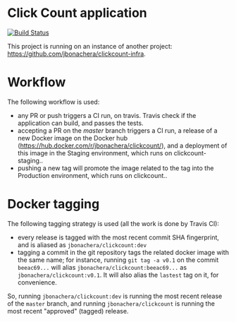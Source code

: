 # Click Count application

[![Build Status](https://travis-ci.org/jbonachera/clickcount.svg)](https://travis-ci.org/jbonachera/clickcount)

This project is running on an instance of another project:  https://github.com/jbonachera/clickcount-infra.

# Workflow

The following workflow is used:

  * any PR or push triggers a CI run, on travis. Travis check if the application can build, and passes the tests.
  * accepting a PR on the _master_ branch triggers a CI run, a release of a new Docker image on the Docker hub (https://hub.docker.com/r/jbonachera/clickcount/), and a deployment of this image in the Staging environment, which runs on clickcount-staging.<domain>.
  * pushing a new tag will promote the image related to the tag into the Production environment, which runs on clickcount.<domain>.

# Docker tagging

The following tagging strategy is used (all the work is done by Travis CI):

  * every release is tagged with the most recent commit SHA fingerprint, and is aliased as `jbonachera/clickcount:dev`
  * tagging a commit in the git repository tags the related docker image with the same name; for instance, running `git tag -a v0.1` on the commit `beeac69...` will alias `jbonachera/clickcount:beeac69...` as `jbonachera/clickcount:v0.1`. It will also alias the `lastest` tag on it, for convenience.

So, running `jbonachera/clickcount:dev` is running the most recent release of the `master` branch, and running `jbonachera/clickcount` is running the most recent "approved" (tagged) release.
